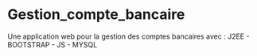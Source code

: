 # Gestion_compte_bancaire
Une application web pour la gestion des comptes bancaires avec : J2EE - BOOTSTRAP - JS - MYSQL
